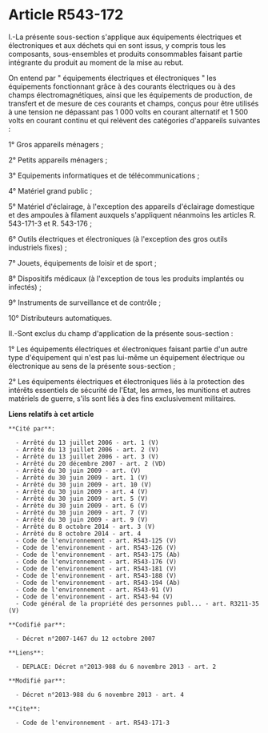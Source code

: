 # Article R543-172

I.-La présente sous-section s'applique aux équipements électriques et électroniques et aux déchets qui en sont issus, y
compris tous les composants, sous-ensembles et produits consommables faisant partie intégrante du produit au moment de la
mise au rebut. 

On entend par " équipements électriques et électroniques " les équipements fonctionnant grâce à des courants électriques ou à
des champs électromagnétiques, ainsi que les équipements de production, de transfert et de mesure de ces courants et champs,
conçus pour être utilisés à une tension ne dépassant pas 1 000 volts en courant alternatif et 1 500 volts en courant continu
et qui relèvent des catégories d'appareils suivantes : 

1° Gros appareils ménagers ; 

2° Petits appareils ménagers ; 

3° Equipements informatiques et de télécommunications ; 

4° Matériel grand public ; 

5° Matériel d'éclairage, à l'exception des appareils d'éclairage domestique et des ampoules à filament auxquels s'appliquent
néanmoins les articles R. 543-171-3 et R. 543-176 ; 

6° Outils électriques et électroniques (à l'exception des gros outils industriels fixes) ; 

7° Jouets, équipements de loisir et de sport ; 

8° Dispositifs médicaux (à l'exception de tous les produits implantés ou infectés) ; 

9° Instruments de surveillance et de contrôle ; 

10° Distributeurs automatiques. 

II.-Sont exclus du champ d'application de la présente sous-section : 

1° Les équipements électriques et électroniques faisant partie d'un autre type d'équipement qui n'est pas lui-même un
équipement électrique ou électronique au sens de la présente sous-section ; 

2° Les équipements électriques et électroniques liés à la protection des intérêts essentiels de sécurité de l'Etat, les
armes, les munitions et autres matériels de guerre, s'ils sont liés à des fins exclusivement militaires.

**Liens relatifs à cet article**

	**Cité par**:

	  - Arrêté du 13 juillet 2006 - art. 1 (V)
	  - Arrêté du 13 juillet 2006 - art. 2 (V)
	  - Arrêté du 13 juillet 2006 - art. 3 (V)
	  - Arrêté du 20 décembre 2007 - art. 2 (VD)
	  - Arrêté du 30 juin 2009 - art. (V)
	  - Arrêté du 30 juin 2009 - art. 1 (V)
	  - Arrêté du 30 juin 2009 - art. 10 (V)
	  - Arrêté du 30 juin 2009 - art. 4 (V)
	  - Arrêté du 30 juin 2009 - art. 5 (V)
	  - Arrêté du 30 juin 2009 - art. 6 (V)
	  - Arrêté du 30 juin 2009 - art. 7 (V)
	  - Arrêté du 30 juin 2009 - art. 9 (V)
	  - Arrêté du 8 octobre 2014 - art. 3 (V)
	  - Arrêté du 8 octobre 2014 - art. 4
	  - Code de l'environnement - art. R543-125 (V)
	  - Code de l'environnement - art. R543-126 (V)
	  - Code de l'environnement - art. R543-175 (Ab)
	  - Code de l'environnement - art. R543-176 (V)
	  - Code de l'environnement - art. R543-181 (V)
	  - Code de l'environnement - art. R543-188 (V)
	  - Code de l'environnement - art. R543-194 (Ab)
	  - Code de l'environnement - art. R543-91 (V)
	  - Code de l'environnement - art. R543-94 (V)
	  - Code général de la propriété des personnes publ... - art. R3211-35 (V)

	**Codifié par**:

	  - Décret n°2007-1467 du 12 octobre 2007

	**Liens**:

	  - DEPLACE: Décret n°2013-988 du 6 novembre 2013 - art. 2

	**Modifié par**:

	  - Décret n°2013-988 du 6 novembre 2013 - art. 4

	**Cite**:

	  - Code de l'environnement - art. R543-171-3
